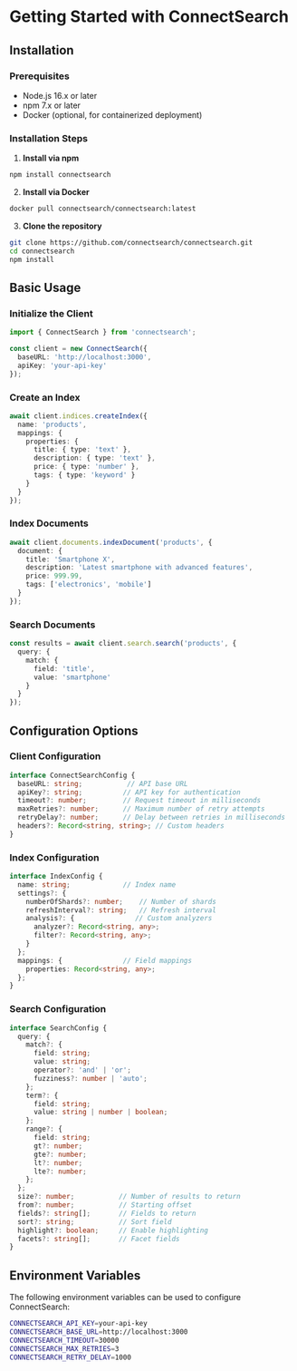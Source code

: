 # Getting Started with ConnectSearch

## Installation

### Prerequisites
- Node.js 16.x or later
- npm 7.x or later
- Docker (optional, for containerized deployment)

### Installation Steps

1. **Install via npm**
```bash
npm install connectsearch
```

2. **Install via Docker**
```bash
docker pull connectsearch/connectsearch:latest
```

3. **Clone the repository**
```bash
git clone https://github.com/connectsearch/connectsearch.git
cd connectsearch
npm install
```

## Basic Usage

### Initialize the Client

```typescript
import { ConnectSearch } from 'connectsearch';

const client = new ConnectSearch({
  baseURL: 'http://localhost:3000',
  apiKey: 'your-api-key'
});
```

### Create an Index

```typescript
await client.indices.createIndex({
  name: 'products',
  mappings: {
    properties: {
      title: { type: 'text' },
      description: { type: 'text' },
      price: { type: 'number' },
      tags: { type: 'keyword' }
    }
  }
});
```

### Index Documents

```typescript
await client.documents.indexDocument('products', {
  document: {
    title: 'Smartphone X',
    description: 'Latest smartphone with advanced features',
    price: 999.99,
    tags: ['electronics', 'mobile']
  }
});
```

### Search Documents

```typescript
const results = await client.search.search('products', {
  query: {
    match: {
      field: 'title',
      value: 'smartphone'
    }
  }
});
```

## Configuration Options

### Client Configuration

```typescript
interface ConnectSearchConfig {
  baseURL: string;           // API base URL
  apiKey?: string;          // API key for authentication
  timeout?: number;         // Request timeout in milliseconds
  maxRetries?: number;      // Maximum number of retry attempts
  retryDelay?: number;      // Delay between retries in milliseconds
  headers?: Record<string, string>; // Custom headers
}
```

### Index Configuration

```typescript
interface IndexConfig {
  name: string;             // Index name
  settings?: {
    numberOfShards?: number;    // Number of shards
    refreshInterval?: string;   // Refresh interval
    analysis?: {               // Custom analyzers
      analyzer?: Record<string, any>;
      filter?: Record<string, any>;
    }
  };
  mappings: {               // Field mappings
    properties: Record<string, any>;
  };
}
```

### Search Configuration

```typescript
interface SearchConfig {
  query: {
    match?: {
      field: string;
      value: string;
      operator?: 'and' | 'or';
      fuzziness?: number | 'auto';
    };
    term?: {
      field: string;
      value: string | number | boolean;
    };
    range?: {
      field: string;
      gt?: number;
      gte?: number;
      lt?: number;
      lte?: number;
    };
  };
  size?: number;           // Number of results to return
  from?: number;           // Starting offset
  fields?: string[];       // Fields to return
  sort?: string;           // Sort field
  highlight?: boolean;     // Enable highlighting
  facets?: string[];       // Facet fields
}
```

## Environment Variables

The following environment variables can be used to configure ConnectSearch:

```bash
CONNECTSEARCH_API_KEY=your-api-key
CONNECTSEARCH_BASE_URL=http://localhost:3000
CONNECTSEARCH_TIMEOUT=30000
CONNECTSEARCH_MAX_RETRIES=3
CONNECTSEARCH_RETRY_DELAY=1000
``` 